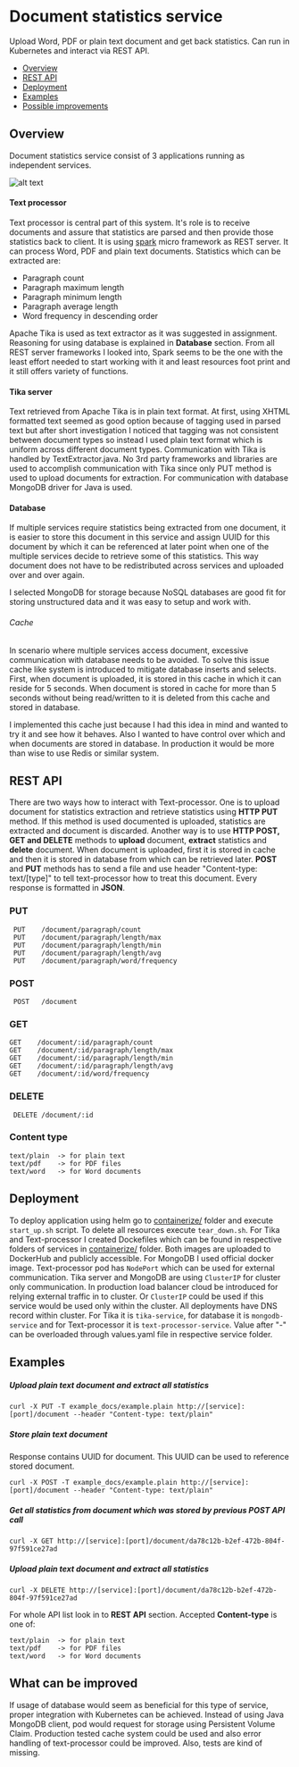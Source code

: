 # Document statistics service

Upload Word, PDF or plain text document and get back statistics.
Can run in Kubernetes and interact via REST API.


* [Overview](#text-processor)
* [REST API](#rest-api)
* [Deployment](#deployment)
* [Examples](#examples)
* [Possible improvements](#what-can-be-improved)

## Overview

Document statistics service consist of 3 applications running as independent services.

![alt text][arch]

#### Text processor
Text processor is central part of this system. It's role is to receive documents
and assure that statistics are parsed and then provide those statistics back to client. It is using [spark](http://sparkjava.com/) micro framework as REST server. It can process Word, PDF and plain text documents. Statistics which can be extracted are:

* Paragraph count
* Paragraph maximum length
* Paragraph minimum length
* Paragraph average length
* Word frequency in descending order

Apache Tika is used as text extractor as it was suggested in assignment. Reasoning for using database is explained in **Database** section. From all REST server frameworks I looked into, Spark seems to be the one with the least effort needed to start working with it and least resources foot print and it still offers variety of functions.



#### Tika server
Text retrieved from Apache Tika is in plain text format. At first, using XHTML formatted text seemed as good option because of tagging used in parsed text but after short investigation I noticed that tagging was not consistent between document types so instead I used plain text format which is uniform across different document types. Communication with Tika is handled by TextExtractor.java. No 3rd party frameworks and libraries are used to accomplish communication with Tika since only PUT method is used to upload documents for extraction. For communication with database MongoDB driver for Java is used.

#### Database
If multiple services require statistics being extracted from one document, it
is easier to store this document in this service and assign UUID for this document by which it can be referenced at later point when one of the multiple services decide to retrieve some of this statistics. This way document does not have to be redistributed across services and uploaded over and over again.

I selected MongoDB for storage because NoSQL databases are good fit for storing unstructured data and it was easy to setup and work with.

###### Cache
In scenario where multiple services access document, excessive communication with database needs to be avoided. To solve this issue cache like system is introduced to mitigate database inserts and selects. First, when document is uploaded, it is stored in this cache in which it can reside for 5 seconds. When document is stored in cache for more than 5 seconds without being read/written to it is deleted from this cache and stored in database.

I implemented this cache just because I had this idea in mind and wanted to try it and see how it behaves. Also I wanted to have control over which and when documents are stored in database. In production it would be more than wise to use Redis or similar system.

## REST API

There are two ways how to interact with Text-processor. One is to upload document for statistics extraction and retrieve statistics using **HTTP PUT** method. If this method is used documented is uploaded, statistics are extracted and document is discarded. Another way is to use **HTTP POST, GET and DELETE** methods to **upload** document, **extract** statistics and **delete** document.
When document is uploaded, first it is stored in cache and then it is stored in
database from which can be retrieved later. **POST** and **PUT** methods has to
send a file and use header "Content-type: text/[type]" to tell text-processor how to treat this document. Every response is formatted in **JSON**.

### PUT

```
 PUT    /document/paragraph/count
 PUT    /document/paragraph/length/max
 PUT    /document/paragraph/length/min
 PUT    /document/paragraph/length/avg
 PUT    /document/paragraph/word/frequency
```


### POST
```
 POST   /document
 ```

 ### GET
 ```
 GET    /document/:id/paragraph/count
 GET    /document/:id/paragraph/length/max
 GET    /document/:id/paragraph/length/min
 GET    /document/:id/paragraph/length/avg
 GET    /document/:id/word/frequency
```
### DELETE
```
 DELETE /document/:id
 ```

### Content type

```
text/plain  -> for plain text
text/pdf    -> for PDF files
text/word   -> for Word documents
```

## Deployment
To deploy application using helm go to [containerize/](containerize/) folder and execute ```start_up.sh``` script. To delete all resources execute ```tear_down.sh```. For Tika and Text-processor I created Dockefiles which can be found in respective folders of services in [containerize/](containerize/) folder. Both images are uploaded to DockerHub and publicly accessible. For MongoDB I used official docker image. Text-processor pod has ```NodePort``` which can be used for external communication. Tika server and MongoDB are using ```ClusterIP``` for cluster only communication. In production load balancer cloud be introduced for relying external traffic in to cluster. Or ```ClusterIP``` could be used if this service would be used only within the cluster. All deployments have DNS record within cluster. For Tika it is ```tika-service```, for database it is ```mongodb-service``` and for Text-processor it is ```text-processor-service```. Value after "-" can be overloaded through values.yaml file in respective service folder.

## Examples

##### Upload plain text document and extract all statistics
```curl -X PUT -T example_docs/example.plain http://[service]:[port]/document --header "Content-type: text/plain"```

##### Store plain text document
Response contains UUID for document. This UUID can be used to reference stored document.

```curl -X POST -T example_docs/example.plain http://[service]:[port]/document --header "Content-type: text/plain"```

##### Get all statistics from document which was stored by previous POST API call
```curl -X GET http://[service]:[port]/document/da78c12b-b2ef-472b-804f-97f591ce27ad```

##### Upload plain   text document and extract all statistics
```curl -X DELETE http://[service]:[port]/document/da78c12b-b2ef-472b-804f-97f591ce27ad```

For whole API list look in to **REST API** section. Accepted **Content-type** is one of:
```
text/plain  -> for plain text
text/pdf    -> for PDF files
text/word   -> for Word documents
```

## What can be improved

If usage of database would seem as beneficial for this type of service, proper integration with Kubernetes can be achieved. Instead of using Java MongoDB client, pod would request for storage using Persistent Volume Claim. Production tested cache system could be used and also error handling of text-processor could be improved.
Also, tests are kind of missing.

[arch]: ./diag.png "Architecture"
